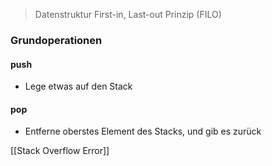 > Datenstruktur
> First-in, Last-out Prinzip (FILO)

### Grundoperationen
#### push
- Lege etwas auf den Stack

#### pop
- Entferne oberstes Element des Stacks, und gib es zurück

[[Stack Overflow Error]]
